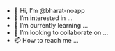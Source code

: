 - 👋 Hi, I’m @bharat-noapp
- 👀 I’m interested in ...
- 🌱 I’m currently learning ...
- 💞️ I’m looking to collaborate on ...
- 📫 How to reach me ...

<!---
bharat-noapp/bharat-noapp is a ✨ special ✨ repository because its `README.md` (this file) appears on your GitHub profile.
You can click the Preview link to take a look at your changes.
--->
